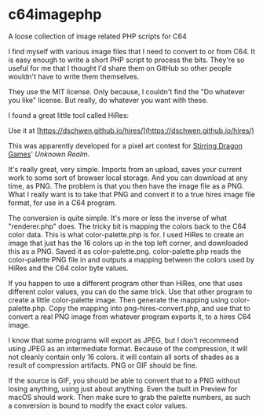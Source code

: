 # c64imagephp

A loose collection of image related PHP scripts for C64

I find myself with various image files that I need to convert to or from C64. It is easy enough
to write a short PHP script to process the bits. They're so useful for me that I thought I'd 
share them on GitHub so other people wouldn't have to write them themselves.

They use the MIT license. Only because, I couldn't find the "Do whatever you like" license. 
But really, do whatever you want with these.

I found a great little tool called HiRes:

Use it at [https://dschwen.github.io/hires/](https://dschwen.github.io/hires/)

This was apparently developed for a pixel art contest for [Stirring Dragon Games](http://www.stirringdragon.games/)' _Unknown Realm_.

It's really great, very simple. Imports from an upload, saves your current work to some sort of 
browser local storage. And you can download at any time, as PNG. The problem is that you then
have the image file as a PNG. What I really want is to take that PNG and convert it to a true
hires image file format, for use in a C64 program.

The conversion is quite simple. It's more or less the inverse of what "renderer.php" does. The
tricky bit is mapping the colors back to the C64 color data. This is what color-palette.php is
for. I used HiRes to create an image that just has the 16 colors up in the top left corner, and
downloaded this as a PNG. Saved it as color-palette.png. color-palette.php reads the color-palette
PNG file in and outputs a mapping between the colors used by HiRes and the C64 color byte values.

If you happen to use a different program other than HiRes, one that uses different color values,
you can do the same trick. Use that other program to create a little color-palette image. Then
generate the mapping using color-palette.php. Copy the mapping into png-hires-convert.php, and
use that to convert a real PNG image from whatever program exports it, to a hires C64 image.

I know that some programs will export as JPEG, but I don't recommend using JPEG as an intermediate
format. Because of the compression, it will not cleanly contain only 16 colors. it will contain 
all sorts of shades as a result of compression artifacts. PNG or GIF should be fine.

If the source is GIF, you should be able to convert that to a PNG without losing anything, using
just about anything. Even the built in Preview for macOS should work. Then make sure to grab the
palette numbers, as such a conversion is bound to modify the exact color values.
